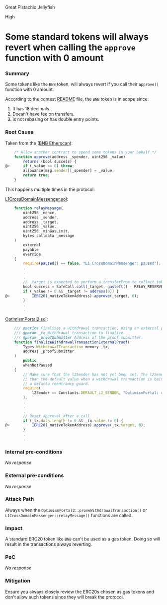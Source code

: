 Great Pistachio Jellyfish

High

# Some standard tokens will always revert when calling the `approve` function with 0 amount

### Summary

Some tokens like the `BNB` token, will always revert if you call their `approve()` function with 0 amount.

According to the contest [README](https://github.com/sherlock-audit/2024-08-tokamak-network/blob/main/README.md?plain=1#L15) file, the `BNB` token is in scope since:

1. It has 18 decimals.
2. Doesn't have fee on transfers.
3. Is not rebasing or has double entry points.


### Root Cause

Taken from the ([BNB Etherscan](https://etherscan.io/address/0xb8c77482e45f1f44de1745f52c74426c631bdd52#code)):

```js
    /* Allow another contract to spend some tokens in your behalf */
    function approve(address _spender, uint256 _value)
        returns (bool success) {
@>      if (_value <= 0) throw;
        allowance[msg.sender][_spender] = _value;
        return true;
    }
```

This happens multiple times in the protocol:

[L1CrossDomainMessenger.sol](https://github.com/sherlock-audit/2024-08-tokamak-network/blob/main/tokamak-thanos/packages/tokamak/contracts-bedrock/src/L1/L1CrossDomainMessenger.sol#L306):

```js
    function relayMessage(
        uint256 _nonce,
        address _sender,
        address _target,
        uint256 _value,
        uint256 _minGasLimit,
        bytes calldata _message
    )
        external
        payable
        override
    {
        require(paused() == false, "L1 CrossDomainMessenger: paused");
        .
        .
        .
        // _target is expected to perform a transferFrom to collect token
        bool success = SafeCall.call(_target, gasleft() - RELAY_RESERVED_GAS, 0, _message);
        if (_value != 0 && _target != address(0)) {
@>          IERC20(_nativeTokenAddress).approve(_target, 0);
        }
        .
        .
```

[OptimismPortal2.sol](https://github.com/sherlock-audit/2024-08-tokamak-network/blob/main/tokamak-thanos/packages/tokamak/contracts-bedrock/src/L1/OptimismPortal2.sol#L413):

```js
    /// @notice Finalizes a withdrawal transaction, using an external proof submitter.
    /// @param _tx Withdrawal transaction to finalize.
    /// @param _proofSubmitter Address of the proof submitter.
    function finalizeWithdrawalTransactionExternalProof(
        Types.WithdrawalTransaction memory _tx,
        address _proofSubmitter
    )
        public
        whenNotPaused
    {
        // Make sure that the l2Sender has not yet been set. The l2Sender is set to a value other
        // than the default value when a withdrawal transaction is being finalized. This check is
        // a defacto reentrancy guard.
        require(
            l2Sender == Constants.DEFAULT_L2_SENDER, "OptimismPortal: can only trigger one withdrawal per transaction"
        );
        .
        .
        .
        // Reset approval after a call
        if (_tx.data.length != 0 && _tx.value != 0) {
@>          IERC20(_nativeTokenAddress).approve(_tx.target, 0);
        }
        .
        .
```

### Internal pre-conditions

_No response_

### External pre-conditions

_No response_

### Attack Path

Always when the `OptimismPortal2::proveWithdrawalTransaction()` or `L1CrossDomainMessenger::relayMessage()` functions are called.

### Impact

A standard ERC20 token like `BNB` can't be used as a gas token. Doing so will result in the transactions always reverting.

### PoC

_No response_

### Mitigation

Ensure you always closely review the ERC20s chosen as gas tokens and don't allow such tokens since they will break the protocol.